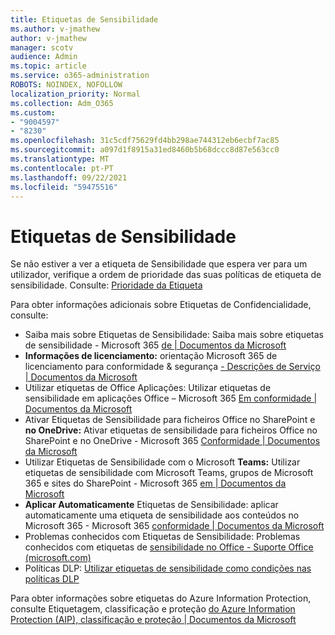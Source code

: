 ```yaml
---
title: Etiquetas de Sensibilidade
ms.author: v-jmathew
author: v-jmathew
manager: scotv
audience: Admin
ms.topic: article
ms.service: o365-administration
ROBOTS: NOINDEX, NOFOLLOW
localization_priority: Normal
ms.collection: Adm_O365
ms.custom:
- "9004597"
- "8230"
ms.openlocfilehash: 31c5cdf75629fd4bb298ae744312eb6ecbf7ac85
ms.sourcegitcommit: a097d1f8915a31ed8460b5b68dccc8d87e563cc0
ms.translationtype: MT
ms.contentlocale: pt-PT
ms.lasthandoff: 09/22/2021
ms.locfileid: "59475516"
---
```

# <a name="sensitivity-labels"></a>Etiquetas de Sensibilidade

Se não estiver a ver a etiqueta de Sensibilidade que espera ver para um utilizador, verifique a ordem de prioridade das suas políticas de etiqueta de sensibilidade. Consulte: [Prioridade da Etiqueta](https://docs.microsoft.com/microsoft-365/compliance/sensitivity-labels)

Para obter informações adicionais sobre Etiquetas de Confidencialidade, consulte:

- Saiba mais sobre Etiquetas de Sensibilidade: Saiba mais sobre etiquetas de sensibilidade - Microsoft 365 [de | Documentos da Microsoft](https://docs.microsoft.com/microsoft-365/compliance/sensitivity-labels)
- **Informações de licenciamento:** orientação Microsoft 365 de licenciamento para conformidade & segurança [- Descrições de Serviço | Documentos da Microsoft](https://docs.microsoft.com/office365/servicedescriptions/microsoft-365-service-descriptions/microsoft-365-tenantlevel-services-licensing-guidance/microsoft-365-security-compliance-licensing-guidance#information-protection)
- Utilizar etiquetas de Office Aplicações: Utilizar etiquetas de sensibilidade em aplicações Office – Microsoft 365 [Em conformidade | Documentos da Microsoft](https://docs.microsoft.com/microsoft-365/compliance/sensitivity-labels-office-apps)
- Ativar Etiquetas de Sensibilidade para ficheiros Office no SharePoint e **no OneDrive:** Ativar etiquetas de sensibilidade para ficheiros Office no SharePoint e no OneDrive - Microsoft 365 [Conformidade | Documentos da Microsoft](https://docs.microsoft.com/microsoft-365/compliance/sensitivity-labels-sharepoint-onedrive-files)
- Utilizar Etiquetas de Sensibilidade com o Microsoft **Teams:** Utilizar etiquetas de sensibilidade com Microsoft Teams, grupos de Microsoft 365 e sites do SharePoint - Microsoft 365 [em | Documentos da Microsoft](https://docs.microsoft.com/microsoft-365/compliance/sensitivity-labels-teams-groups-sites)
- **Aplicar Automaticamente** Etiquetas de Sensibilidade: aplicar automaticamente uma etiqueta de sensibilidade aos conteúdos no Microsoft 365 - Microsoft 365 [conformidade | Documentos da Microsoft](https://docs.microsoft.com/microsoft-365/compliance/apply-sensitivity-label-automatically)
- Problemas conhecidos com Etiquetas de Sensibilidade: Problemas conhecidos com etiquetas de [sensibilidade no Office - Suporte Office (microsoft.com)](https://support.microsoft.com/office/known-issues-with-sensitivity-labels-in-office-b169d687-2bbd-4e21-a440-7da1b2743edc)
- Políticas DLP: [Utilizar etiquetas de sensibilidade como condições nas políticas DLP](https://docs.microsoft.com/microsoft-365/compliance/dlp-sensitivity-label-as-condition) 

Para obter informações sobre etiquetas do Azure Information Protection, consulte Etiquetagem, classificação e proteção [do Azure Information Protection (AIP), classificação e proteção | Documentos da Microsoft](https://docs.microsoft.com/azure/information-protection/aip-classification-and-protection)
